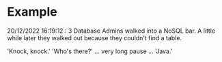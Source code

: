 # Example

<!-- replace-with-date starts -->
20/12/2022 16:19:12 : 3 Database Admins walked into a NoSQL bar. A little while later they walked out because they couldn't find a table.
<!-- replace-with-date ends -->

<!-- replace-with-joke starts -->
'Knock, knock.' 'Who's there?' ... very long pause ... 'Java.'
<!-- replace-with-joke ends -->